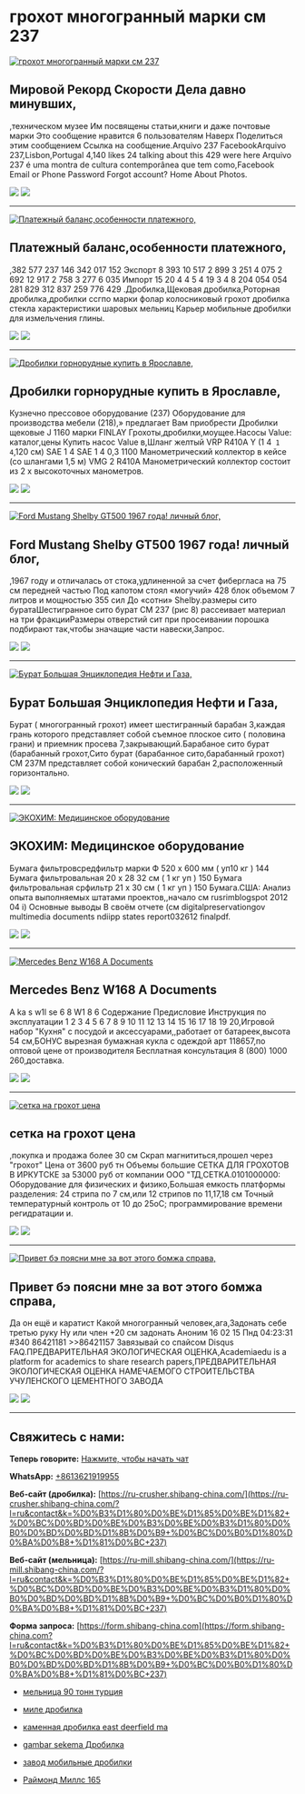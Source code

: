# грохот многогранный марки см 237

<a href="https://swt.shibang-china.com/?l=ru&img&k=%D0%B3%D1%80%D0%BE%D1%85%D0%BE%D1%82+%D0%BC%D0%BD%D0%BE%D0%B3%D0%BE%D0%B3%D1%80%D0%B0%D0%BD%D0%BD%D1%8B%D0%B9+%D0%BC%D0%B0%D1%80%D0%BA%D0%B8+%D1%81%D0%BC+237" target="_blank">![грохот многогранный марки см 237](http://static.shibang-china.com/all-800x300/597.jpg)</a>

## Мировой Рекорд Скорости Дела давно минувших,
,техническом музее Им посвящены статьи,книги и даже почтовые марки Это сообщение нравится 6 пользователям Наверх Поделиться этим сообщением Ссылка на сообщение.Arquivo 237 FacebookArquivo 237,Lisbon,Portugal 4,140 likes 24 talking about this 429 were here Arquivo 237 é uma montra de cultura contemporânea que tem como,Facebook Email or Phone Password Forgot account? Home About Photos.


<a href="https://whatsapp.shibangsoft.com/WhatsApp.php" target="_blank" title="WhatsApp">![](http://static.shibang-china.com/icon/whatsapp.png)</a> <a href="https://swt.shibang-china.com/?l=ru&icon&k=%D0%B3%D1%80%D0%BE%D1%85%D0%BE%D1%82+%D0%BC%D0%BD%D0%BE%D0%B3%D0%BE%D0%B3%D1%80%D0%B0%D0%BD%D0%BD%D1%8B%D0%B9+%D0%BC%D0%B0%D1%80%D0%BA%D0%B8+%D1%81%D0%BC+237" target="_blank">![](http://static.shibang-china.com/icon/chat-ru.png)</a>

---

<a href="https://swt.shibang-china.com/?l=ru&img&k=%D0%B3%D1%80%D0%BE%D1%85%D0%BE%D1%82+%D0%BC%D0%BD%D0%BE%D0%B3%D0%BE%D0%B3%D1%80%D0%B0%D0%BD%D0%BD%D1%8B%D0%B9+%D0%BC%D0%B0%D1%80%D0%BA%D0%B8+%D1%81%D0%BC+237" target="_blank">![Платежный баланс,особенности платежного,](http://static.shibang-china.com/all-800x300/1322.jpg)</a>

## Платежный баланс,особенности платежного,
,382 577 237 146 342 017 152  Экспорт 8 393 10 517 2 899 3 251 4 075 2 692 12 917 2 758 3 277 6 035  Импорт 15 20 4 4 5 4 19 3 4 8 204 054 054 281 829 312 837 259 776 429 .Дробилка,Щековая дробилка,Роторная дробилка,дробилки ссгпо марки фолар колосниковый грохот дробилка стекла характеристики шаровых мельниц Карьер мобильные дробилки для измельчения глины.


<a href="https://whatsapp.shibangsoft.com/WhatsApp.php" target="_blank" title="WhatsApp">![](http://static.shibang-china.com/icon/whatsapp.png)</a> <a href="https://swt.shibang-china.com/?l=ru&icon&k=%D0%B3%D1%80%D0%BE%D1%85%D0%BE%D1%82+%D0%BC%D0%BD%D0%BE%D0%B3%D0%BE%D0%B3%D1%80%D0%B0%D0%BD%D0%BD%D1%8B%D0%B9+%D0%BC%D0%B0%D1%80%D0%BA%D0%B8+%D1%81%D0%BC+237" target="_blank">![](http://static.shibang-china.com/icon/chat-ru.png)</a>

---

<a href="https://swt.shibang-china.com/?l=ru&img&k=%D0%B3%D1%80%D0%BE%D1%85%D0%BE%D1%82+%D0%BC%D0%BD%D0%BE%D0%B3%D0%BE%D0%B3%D1%80%D0%B0%D0%BD%D0%BD%D1%8B%D0%B9+%D0%BC%D0%B0%D1%80%D0%BA%D0%B8+%D1%81%D0%BC+237" target="_blank">![Дробилки горнорудные купить в Ярославле,](http://static.shibang-china.com/all-800x300/315.jpg)</a>

## Дробилки горнорудные купить в Ярославле,
Кузнечно прессовое оборудование (237) Оборудование для производства мебели (218),» предлагает Вам приобрести Дробилки щековые J 1160 марки FINLAY Грохоты,дробилки,моущее.Насосы Value: каталог,цены Купить насос Value в,Шланг желтый VRP R410A Y (1 4`` 1 4``,120 см) SAE 1 4 SAE 1 4 0,3 1100 Манометрический коллектор в кейсе (со шлангами 1,5 м) VMG 2 R410A Манометрический коллектор состоит из 2 х высокоточных манометров.


<a href="https://whatsapp.shibangsoft.com/WhatsApp.php" target="_blank" title="WhatsApp">![](http://static.shibang-china.com/icon/whatsapp.png)</a> <a href="https://swt.shibang-china.com/?l=ru&icon&k=%D0%B3%D1%80%D0%BE%D1%85%D0%BE%D1%82+%D0%BC%D0%BD%D0%BE%D0%B3%D0%BE%D0%B3%D1%80%D0%B0%D0%BD%D0%BD%D1%8B%D0%B9+%D0%BC%D0%B0%D1%80%D0%BA%D0%B8+%D1%81%D0%BC+237" target="_blank">![](http://static.shibang-china.com/icon/chat-ru.png)</a>

---

<a href="https://swt.shibang-china.com/?l=ru&img&k=%D0%B3%D1%80%D0%BE%D1%85%D0%BE%D1%82+%D0%BC%D0%BD%D0%BE%D0%B3%D0%BE%D0%B3%D1%80%D0%B0%D0%BD%D0%BD%D1%8B%D0%B9+%D0%BC%D0%B0%D1%80%D0%BA%D0%B8+%D1%81%D0%BC+237" target="_blank">![Ford Mustang Shelby GT500 1967 года! личный блог,](http://static.shibang-china.com/all-800x300/1093.jpg)</a>

## Ford Mustang Shelby GT500 1967 года! личный блог,
,1967 году и отличалась от стока,удлиненной за счет фибергласа на 75 см передней частью Под капотом стоял «могучий» 428 блок объемом 7 литров и мощностью 355 сил До «сотни» Shelby.размеры сито буратаШестигранное сито бурат СМ 237 (рис 8) рассеивает материал на три фракцииРазмеры отверстий сит при просеивании порошка подбирают так,чтобы значащие части навески,Запрос.


<a href="https://whatsapp.shibangsoft.com/WhatsApp.php" target="_blank" title="WhatsApp">![](http://static.shibang-china.com/icon/whatsapp.png)</a> <a href="https://swt.shibang-china.com/?l=ru&icon&k=%D0%B3%D1%80%D0%BE%D1%85%D0%BE%D1%82+%D0%BC%D0%BD%D0%BE%D0%B3%D0%BE%D0%B3%D1%80%D0%B0%D0%BD%D0%BD%D1%8B%D0%B9+%D0%BC%D0%B0%D1%80%D0%BA%D0%B8+%D1%81%D0%BC+237" target="_blank">![](http://static.shibang-china.com/icon/chat-ru.png)</a>

---

<a href="https://swt.shibang-china.com/?l=ru&img&k=%D0%B3%D1%80%D0%BE%D1%85%D0%BE%D1%82+%D0%BC%D0%BD%D0%BE%D0%B3%D0%BE%D0%B3%D1%80%D0%B0%D0%BD%D0%BD%D1%8B%D0%B9+%D0%BC%D0%B0%D1%80%D0%BA%D0%B8+%D1%81%D0%BC+237" target="_blank">![Бурат Большая Энциклопедия Нефти и Газа,](http://static.shibang-china.com/all-800x300/790.jpg)</a>

## Бурат Большая Энциклопедия Нефти и Газа,
Бурат ( многогранный грохот) имеет шестигранный барабан 3,каждая грань которого представляет собой съемное плоское сито ( половина грани) и приемник просева 7,закрывающий.Барабаное сито бурат (барабанный грохот,Сито бурат (барабанное сито,барабанный грохот) СМ 237М представляет собой конический барабан 2,расположенный горизонтально.


<a href="https://whatsapp.shibangsoft.com/WhatsApp.php" target="_blank" title="WhatsApp">![](http://static.shibang-china.com/icon/whatsapp.png)</a> <a href="https://swt.shibang-china.com/?l=ru&icon&k=%D0%B3%D1%80%D0%BE%D1%85%D0%BE%D1%82+%D0%BC%D0%BD%D0%BE%D0%B3%D0%BE%D0%B3%D1%80%D0%B0%D0%BD%D0%BD%D1%8B%D0%B9+%D0%BC%D0%B0%D1%80%D0%BA%D0%B8+%D1%81%D0%BC+237" target="_blank">![](http://static.shibang-china.com/icon/chat-ru.png)</a>

---

<a href="https://swt.shibang-china.com/?l=ru&img&k=%D0%B3%D1%80%D0%BE%D1%85%D0%BE%D1%82+%D0%BC%D0%BD%D0%BE%D0%B3%D0%BE%D0%B3%D1%80%D0%B0%D0%BD%D0%BD%D1%8B%D0%B9+%D0%BC%D0%B0%D1%80%D0%BA%D0%B8+%D1%81%D0%BC+237" target="_blank">![ЭКОХИМ: Медицинское оборудование](http://static.shibang-china.com/all-800x300/950.jpg)</a>

## ЭКОХИМ: Медицинское оборудование
Бумага фильтровсредфильтр марки Ф 520 х 600 мм ( уп10 кг ) 144 Бумага фильтровальная 20 х 28 32 см ( 1 кг уп ) 150 Бумага фильтровальная срфильтр 21 х 30 см ( 1 кг уп ) 150 Бумага.США: Анализ опыта выполняемых штатами проектов,,начало см rusrimblogspot 2012 04 i) Основные выводы В своём отчете (см digitalpreservationgov multimedia documents ndiipp states report032612 finalpdf.


<a href="https://whatsapp.shibangsoft.com/WhatsApp.php" target="_blank" title="WhatsApp">![](http://static.shibang-china.com/icon/whatsapp.png)</a> <a href="https://swt.shibang-china.com/?l=ru&icon&k=%D0%B3%D1%80%D0%BE%D1%85%D0%BE%D1%82+%D0%BC%D0%BD%D0%BE%D0%B3%D0%BE%D0%B3%D1%80%D0%B0%D0%BD%D0%BD%D1%8B%D0%B9+%D0%BC%D0%B0%D1%80%D0%BA%D0%B8+%D1%81%D0%BC+237" target="_blank">![](http://static.shibang-china.com/icon/chat-ru.png)</a>

---

<a href="https://swt.shibang-china.com/?l=ru&img&k=%D0%B3%D1%80%D0%BE%D1%85%D0%BE%D1%82+%D0%BC%D0%BD%D0%BE%D0%B3%D0%BE%D0%B3%D1%80%D0%B0%D0%BD%D0%BD%D1%8B%D0%B9+%D0%BC%D0%B0%D1%80%D0%BA%D0%B8+%D1%81%D0%BC+237" target="_blank">![Mercedes Benz W168 A Documents](http://static.shibang-china.com/all-800x300/301.jpg)</a>

## Mercedes Benz W168 A Documents
A ka s w1l se 6 8 W1 8 6 Содержание Предисловие Инструкция по эксплуатации 1 2 3 4 5 6 7 8 9 10 11 12 13 14 15 16 17 18 19 20,Игровой набор "Кухня" с посудой и аксессуарами,,работает от батареек,высота 54 см,БОНУС вырезная бумажная кукла с одеждой арт 118657,по оптовой цене от производителя Бесплатная консультация 8 (800) 1000 260,доставка.


<a href="https://whatsapp.shibangsoft.com/WhatsApp.php" target="_blank" title="WhatsApp">![](http://static.shibang-china.com/icon/whatsapp.png)</a> <a href="https://swt.shibang-china.com/?l=ru&icon&k=%D0%B3%D1%80%D0%BE%D1%85%D0%BE%D1%82+%D0%BC%D0%BD%D0%BE%D0%B3%D0%BE%D0%B3%D1%80%D0%B0%D0%BD%D0%BD%D1%8B%D0%B9+%D0%BC%D0%B0%D1%80%D0%BA%D0%B8+%D1%81%D0%BC+237" target="_blank">![](http://static.shibang-china.com/icon/chat-ru.png)</a>

---

<a href="https://swt.shibang-china.com/?l=ru&img&k=%D0%B3%D1%80%D0%BE%D1%85%D0%BE%D1%82+%D0%BC%D0%BD%D0%BE%D0%B3%D0%BE%D0%B3%D1%80%D0%B0%D0%BD%D0%BD%D1%8B%D0%B9+%D0%BC%D0%B0%D1%80%D0%BA%D0%B8+%D1%81%D0%BC+237" target="_blank">![сетка на грохот цена](http://static.shibang-china.com/all-800x300/378.jpg)</a>

## сетка на грохот цена
,покупка и продажа более 30 см Скрап магнититься,прошел через "грохот" Цена от 3600 руб тн Объемы большие СЕТКА ДЛЯ ГРОХОТОВ В ИРКУТСКЕ за 53000 руб от компании OOO "ТД,СЕТКА.0101000000: Оборудование для физических и физико,Большая емкость платформы разделения: 24 стрипа по 7 см,или 12 стрипов по 11,17,18 см Точный температурный контроль от 10 до 25oC; программирование времени регидратации и.


<a href="https://whatsapp.shibangsoft.com/WhatsApp.php" target="_blank" title="WhatsApp">![](http://static.shibang-china.com/icon/whatsapp.png)</a> <a href="https://swt.shibang-china.com/?l=ru&icon&k=%D0%B3%D1%80%D0%BE%D1%85%D0%BE%D1%82+%D0%BC%D0%BD%D0%BE%D0%B3%D0%BE%D0%B3%D1%80%D0%B0%D0%BD%D0%BD%D1%8B%D0%B9+%D0%BC%D0%B0%D1%80%D0%BA%D0%B8+%D1%81%D0%BC+237" target="_blank">![](http://static.shibang-china.com/icon/chat-ru.png)</a>

---

<a href="https://swt.shibang-china.com/?l=ru&img&k=%D0%B3%D1%80%D0%BE%D1%85%D0%BE%D1%82+%D0%BC%D0%BD%D0%BE%D0%B3%D0%BE%D0%B3%D1%80%D0%B0%D0%BD%D0%BD%D1%8B%D0%B9+%D0%BC%D0%B0%D1%80%D0%BA%D0%B8+%D1%81%D0%BC+237" target="_blank">![Привет бэ поясни мне за вот этого бомжа справа,](http://static.shibang-china.com/all-800x300/809.jpg)</a>

## Привет бэ поясни мне за вот этого бомжа справа,
Да он ещё и каратист Какой многогранный человек,ага,Задонать себе третью руку Ну или член +20 см задонать Аноним 16 02 15 Пнд 04:23:31 #340 86421181 &gt;&gt;86421157 Завязывай со спайсом Disqus FAQ.ПРЕДВАРИТЕЛЬНАЯ ЭКОЛОГИЧЕСКАЯ ОЦЕНКА,Academiaedu is a platform for academics to share research papers,ПРЕДВАРИТЕЛЬНАЯ ЭКОЛОГИЧЕСКАЯ ОЦЕНКА НАМЕЧАЕМОГО СТРОИТЕЛЬСТВА УЧУЛЕНСКОГО ЦЕМЕНТНОГО ЗАВОДА


<a href="https://whatsapp.shibangsoft.com/WhatsApp.php" target="_blank" title="WhatsApp">![](http://static.shibang-china.com/icon/whatsapp.png)</a> <a href="https://swt.shibang-china.com/?l=ru&icon&k=%D0%B3%D1%80%D0%BE%D1%85%D0%BE%D1%82+%D0%BC%D0%BD%D0%BE%D0%B3%D0%BE%D0%B3%D1%80%D0%B0%D0%BD%D0%BD%D1%8B%D0%B9+%D0%BC%D0%B0%D1%80%D0%BA%D0%B8+%D1%81%D0%BC+237" target="_blank">![](http://static.shibang-china.com/icon/chat-ru.png)</a>

---
## Свяжитесь с нами:

**Теперь говорите:** [Нажмите, чтобы начать чат](https://swt.shibang-china.com?l=ru&contact&k=%D0%B3%D1%80%D0%BE%D1%85%D0%BE%D1%82+%D0%BC%D0%BD%D0%BE%D0%B3%D0%BE%D0%B3%D1%80%D0%B0%D0%BD%D0%BD%D1%8B%D0%B9+%D0%BC%D0%B0%D1%80%D0%BA%D0%B8+%D1%81%D0%BC+237)

**WhatsApp:**  [+8613621919955](https://whatsapp.shibangsoft.com/WhatsApp.php)

**Веб-сайт (дробилка):** [https://ru-crusher.shibang-china.com/](https://ru-crusher.shibang-china.com/?l=ru&contact&k=%D0%B3%D1%80%D0%BE%D1%85%D0%BE%D1%82+%D0%BC%D0%BD%D0%BE%D0%B3%D0%BE%D0%B3%D1%80%D0%B0%D0%BD%D0%BD%D1%8B%D0%B9+%D0%BC%D0%B0%D1%80%D0%BA%D0%B8+%D1%81%D0%BC+237)

**Веб-сайт (мельница):** [https://ru-mill.shibang-china.com/](https://ru-mill.shibang-china.com/?l=ru&contact&k=%D0%B3%D1%80%D0%BE%D1%85%D0%BE%D1%82+%D0%BC%D0%BD%D0%BE%D0%B3%D0%BE%D0%B3%D1%80%D0%B0%D0%BD%D0%BD%D1%8B%D0%B9+%D0%BC%D0%B0%D1%80%D0%BA%D0%B8+%D1%81%D0%BC+237)

**Форма запроса:** [https://form.shibang-china.com](https://form.shibang-china.com?l=ru&contact&k=%D0%B3%D1%80%D0%BE%D1%85%D0%BE%D1%82+%D0%BC%D0%BD%D0%BE%D0%B3%D0%BE%D0%B3%D1%80%D0%B0%D0%BD%D0%BD%D1%8B%D0%B9+%D0%BC%D0%B0%D1%80%D0%BA%D0%B8+%D1%81%D0%BC+237)

* [мельница 90 тонн турция](../108/%D0%BC%D0%B5%D0%BB%D1%8C%D0%BD%D0%B8%D1%86%D0%B0%2090%20%D1%82%D0%BE%D0%BD%D0%BD%20%D1%82%D1%83%D1%80%D1%86%D0%B8%D1%8F.md)

* [миле дробилка](../119/%D0%BC%D0%B8%D0%BB%D0%B5%20%D0%B4%D1%80%D0%BE%D0%B1%D0%B8%D0%BB%D0%BA%D0%B0.md)

* [каменная дробилка east deerfield ma](../117/%D0%BA%D0%B0%D0%BC%D0%B5%D0%BD%D0%BD%D0%B0%D1%8F%20%D0%B4%D1%80%D0%BE%D0%B1%D0%B8%D0%BB%D0%BA%D0%B0%20east%20deerfield%20ma.md)

* [gambar sekema Дробилка](../116/gambar%20sekema%20%D0%94%D1%80%D0%BE%D0%B1%D0%B8%D0%BB%D0%BA%D0%B0.md)

* [завод мобильные дробилки](../109/%D0%B7%D0%B0%D0%B2%D0%BE%D0%B4%20%D0%BC%D0%BE%D0%B1%D0%B8%D0%BB%D1%8C%D0%BD%D1%8B%D0%B5%20%D0%B4%D1%80%D0%BE%D0%B1%D0%B8%D0%BB%D0%BA%D0%B8.md)

* [Раймонд Миллс 165](../119/%D0%A0%D0%B0%D0%B9%D0%BC%D0%BE%D0%BD%D0%B4%20%D0%9C%D0%B8%D0%BB%D0%BB%D1%81%20165.md)